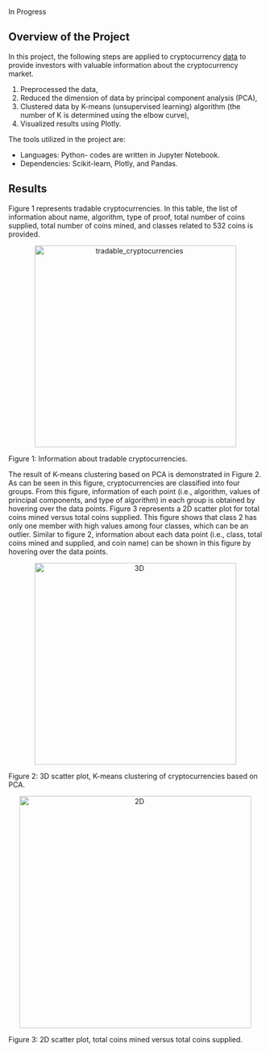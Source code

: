 In Progress
## Overview of the Project
In this project, the following steps are applied to cryptocurrency [data](https://github.com/elp192/Cryptocurrencies/blob/0a22dc6ccfffbd24db1afbf95daf5b608196cc20/data/crypto_data.csv) to provide investors with valuable information about the cryptocurrency market.<br>
1) Preprocessed the data,<br>
2) Reduced the dimension of data by principal component analysis (PCA),<br>
3) Clustered data by K-means (unsupervised learning) algorithm (the number of K is determined using the elbow curve),<br>
4) Visualized results using Plotly.<br>

The tools utilized in the project are:<br>
- Languages: Python- codes are written in Jupyter Notebook.
- Dependencies: Scikit-learn, Plotly, and Pandas.

## Results
Figure 1 represents tradable cryptocurrencies. In this table, the list of information about name, algorithm, type of proof, total number of coins supplied, total number of coins mined, and classes related to 532 coins is provided. 
<p img align="center" width="100%">
<img width="400" alt="tradable_cryptocurrencies " src="https://user-images.githubusercontent.com/85843401/139328535-fdde31fd-e9a9-45a4-9193-13ed7c4283b9.png">
<figcaption>Figure 1: Information about tradable cryptocurrencies.</figcaption></figure/> 
<p align="center">

The result of K-means clustering based on PCA is demonstrated in Figure 2. As can be seen in this figure, cryptocurrencies are classified into four groups. From this figure, information of each point (i.e., algorithm, values of principal components, and type of algorithm) in each group is obtained by hovering over the data points.
Figure 3 represents a 2D scatter plot for total coins mined versus total coins supplied. This figure shows that class 2 has only one member with high values among four classes, which can be an outlier. Similar to figure 2, information about each data point (i.e., class, total coins mined and supplied, and coin name) can be shown in this figure by hovering over the data points.
  
<p img align="center" width="100%">
<img width="400" alt="3D" src="https://user-images.githubusercontent.com/85843401/139346394-88a9749a-9f3d-4e9a-9047-caa4ff6d9d37.png">
<figcaption>Figure 2: 3D scatter plot, K-means clustering of cryptocurrencies based on PCA.</figcaption></figure/> 
<p align="center">
<img width="460" alt="2D" src="https://user-images.githubusercontent.com/85843401/139440004-efdcdefc-25c1-4614-88b9-a6614ca96991.png">
<figcaption>Figure 3: 2D scatter plot, total coins mined versus total coins supplied.</figcaption></figure/> 
<p align="center">
